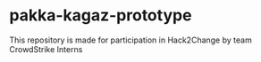 # pakka-kagaz-prototype
This repository is made for participation in Hack2Change by team CrowdStrike Interns
